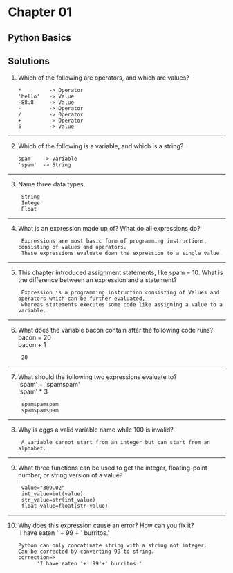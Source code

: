 
# Chapter 01
## Python Basics
## Solutions

1.  Which of the following are operators, and which are values?

        *         -> Operator
        'hello'   -> Value
        -88.8     -> Value
        -         -> Operator
        /         -> Operator
        +         -> Operator
        5         -> Value

---

2.  Which of the following is a variable, and which is a string?

        spam    -> Variable
        'spam'  -> String
        
---
3. Name three data types.

        String
        Integer
        Float
---
4. What is an expression made up of? What do all expressions do?
        
        Expressions are most basic form of programming instructions, consisting of values and operators.
        These expressions evaluate down the expression to a single value.
---
5. This chapter introduced assignment statements, like spam = 10. What is the difference between an expression and a statement?

        Expression is a programming instruction consisting of Values and operators which can be further evaluated,
        whereas statements executes some code like assigning a value to a variable.
---
6. What does the variable bacon contain after the following code runs?\
    bacon = 20\
    bacon + 1

        20
---
7. What should the following two expressions evaluate to?\
    'spam' + 'spamspam'\
    'spam' * 3
        
        spamspamspam
        spamspamspam
---
8. Why is eggs a valid variable name while 100 is invalid?
        
        A variable cannot start from an integer but can start from an alphabet.
---
9. What three functions can be used to get the integer, floating-point number, or string version of a value?

        value="309.02"
        int_value=int(value)
        str_value=str(int_value)
        float_value=float(str_value)

        
---
10. Why does this expression cause an error? How can you fix it?\
    'I have eaten ' + 99 + ' burritos.'

        Python can only concatinate string with a string not integer.
        Can be corrected by converting 99 to string.
        correction=>
              'I have eaten '+ '99'+' burritos.'